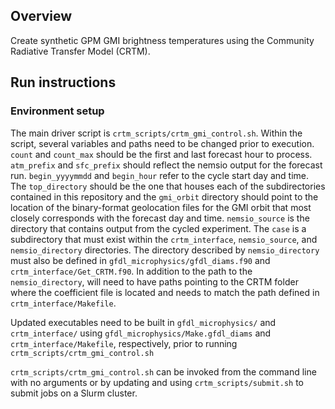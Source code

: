 ## Overview

Create synthetic GPM GMI brightness temperatures using the Community
Radiative Transfer Model (CRTM).

## Run instructions
### Environment setup
The main driver script is `crtm_scripts/crtm_gmi_control.sh`. Within the
script, several variables and paths need to be changed prior to execution.
`count` and `count_max` should be the first and last forecast hour to
process. `atm_prefix` and `sfc_prefix` should reflect the nemsio output
for the forecast run. `begin_yyyymmdd` and `begin_hour` refer to the
cycle start day and time. The `top_directory` should be the one that
houses each of the subdirectories contained in this repository and the
`gmi_orbit` directory should point to the location of the binary-format
geolocation files for the GMI orbit that most closely corresponds with
the forecast day and time. `nemsio_source` is the directory that contains
output from the cycled experiment. The `case` is a subdirectory that must
exist within the `crtm_interface`, `nemsio_source`, and `nemsio_directory`
directories. The directory described by `nemsio_directory` must also
be defined in `gfdl_microphysics/gfdl_diams.f90` and
`crtm_interface/Get_CRTM.f90`. In addition to the path to the
`nemsio_directory`, will need to have paths pointing to the CRTM folder
where the coefficient file is located and needs to match the path defined
in `crtm_interface/Makefile`.

Updated executables need to be built in `gfdl_microphysics/` and
`crtm_interface/` using `gfdl_microphysics/Make.gfdl_diams` and
`crtm_interface/Makefile`, respectively, prior to running
`crtm_scripts/crtm_gmi_control.sh`

`crtm_scripts/crtm_gmi_control.sh` can be invoked from the command line
with no arguments or by updating and using `crtm_scripts/submit.sh` to
submit jobs on a Slurm cluster.
